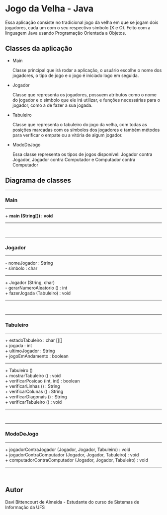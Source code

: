 # Jogo da Velha - Java

Essa aplicação consiste no tradicional jogo da velha em que se jogam dois jogadores, cada um com o seu respectivo símbolo (X e O).
Feito com a linguagem Java usando Programação Orientada a Objetos.

## Classes da aplicação

- Main

    Classe principal que irá rodar a aplicação, o usuário escolhe o nome dos jogadores, o tipo de jogo e o jogo é iniciado logo em seguida.

- Jogador

    Classe que representa os jogadores, possuem atributos como o nome do jogador e o símbolo que ele irá utilizar, e funções necessárias para o jogador, como a de fazer a sua jogada.

- Tabuleiro

    Classe que representa o tabuleiro do jogo da velha, com todas as posições marcadas com os símbolos dos jogadores e também métodos para verificar o empate ou a vitória de algum jogador.

- ModoDeJogo

    Essa classe representa os tipos de jogos disponível: Jogador contra Jogador, Jogador contra Computador e Computador contra Computador

## Diagrama de classes



---

### Main

---

\+ __main (String[]) : void__

---

&nbsp;

--- 

### Jogador

---

\- nomeJogador : String   
\- simbolo : char   

---

\+ Jogador (String, char)   
\- gerarNumeroAleatorio () : int   
\+ fazerJogada (Tabuleiro) : void   

---

&nbsp;

---

### Tabuleiro

---

\+ estadoTabuleiro : char [][]  
\+ jogada : int  
\+ ultimoJogador : String  
\+ jogoEmAndamento : boolean  

---

\+ Tabuleiro ()  
\+ mostrarTabuleiro () : void  
\+ verificarPosicao (int, int) : boolean  
\+ verificarLinhas () : String  
\+ verificarColunas () : String  
\+ verificarDiagonais () : String  
\+ verificarTabuleiro () : void  

---

&nbsp;

---

### ModoDeJogo  

---

\+ jogadorContraJogador (Jogador, Jogador, Tabuleiro) : void  
\+ jogadorContraComputador (Jogador, Jogador, Tabuleiro) : void  
\+ computadorContraComputador (Jogador, Jogador, Tabuleiro) : void  

---

&nbsp;

## Autor

Davi Bittencourt de Almeida - Estudante do curso de Sistemas de Informação da UFS
